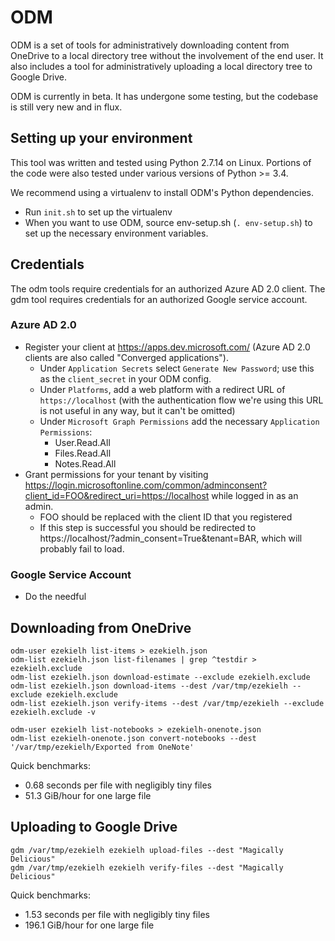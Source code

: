 # ODM

ODM is a set of tools for administratively downloading content from OneDrive
to a local directory tree without the involvement of the end user. It also
includes a tool for administratively uploading a local directory tree to Google
Drive.

ODM is currently in beta. It has undergone some testing, but the codebase is
still very new and in flux.

## Setting up your environment

This tool was written and tested using Python 2.7.14 on Linux. Portions of the
code were also tested under various versions of Python >= 3.4.

We recommend using a virtualenv to install ODM's Python dependencies.

* Run `init.sh` to set up the virtualenv
* When you want to use ODM, source env-setup.sh (`. env-setup.sh`) to set up the
  necessary environment variables.

## Credentials

The odm tools require credentials for an authorized Azure AD 2.0 client.
The gdm tool requires credentials for an authorized Google service account.

### Azure AD 2.0

* Register your client at https://apps.dev.microsoft.com/ (Azure AD 2.0 clients
  are also called "Converged applications").
    * Under `Application Secrets` select `Generate New Password`; use this as
      the `client_secret` in your ODM config.
    * Under `Platforms`, add a web platform with a redirect URL of
      `https://localhost` (with the authentication flow we're using this URL is
      not useful in any way, but it can't be omitted)
    * Under `Microsoft Graph Permissions` add the necessary `Application
      Permissions`:
        * User.Read.All
        * Files.Read.All
        * Notes.Read.All
* Grant permissions for your tenant by visiting
  https://login.microsoftonline.com/common/adminconsent?client_id=FOO&redirect_uri=https://localhost
  while logged in as an admin.
    * FOO should be replaced with the client ID that you registered
    * If this step is successful you should be redirected to https://localhost/?admin_consent=True&tenant=BAR, which will probably fail to load.

### Google Service Account

* Do the needful

## Downloading from OneDrive
```
odm-user ezekielh list-items > ezekielh.json
odm-list ezekielh.json list-filenames | grep ^testdir > ezekielh.exclude
odm-list ezekielh.json download-estimate --exclude ezekielh.exclude
odm-list ezekielh.json download-items --dest /var/tmp/ezekielh --exclude ezekielh.exclude
odm-list ezekielh.json verify-items --dest /var/tmp/ezekielh --exclude ezekielh.exclude -v

odm-user ezekielh list-notebooks > ezekielh-onenote.json
odm-list ezekielh-onenote.json convert-notebooks --dest '/var/tmp/ezekielh/Exported from OneNote'
```

Quick benchmarks:
* 0.68 seconds per file with negligibly tiny files
* 51.3 GiB/hour for one large file

## Uploading to Google Drive
```
gdm /var/tmp/ezekielh ezekielh upload-files --dest "Magically Delicious"
gdm /var/tmp/ezekielh ezekielh verify-files --dest "Magically Delicious"
```

Quick benchmarks:
* 1.53 seconds per file with negligibly tiny files
* 196.1 GiB/hour for one large file
